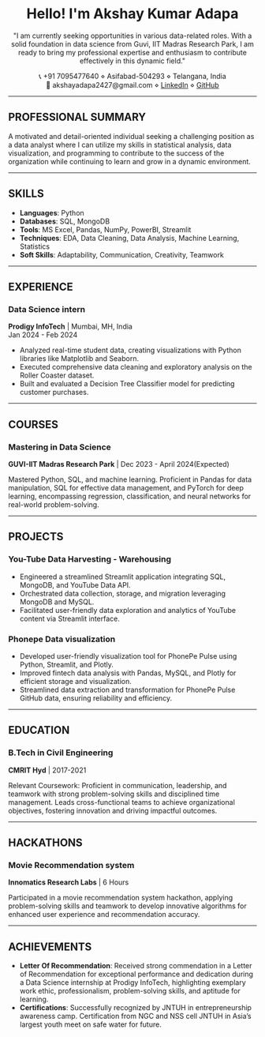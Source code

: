 
<h1 align="center">Hello! I'm Akshay Kumar Adapa</h1>

<p align="center">
  "I am currently seeking opportunities in various data-related roles. With a solid foundation in data science from Guvi, IIT Madras Research Park, I am ready to bring my professional expertise and enthusiasm to contribute effectively in this dynamic field."
</p>

<p align="center">
  📞 +91 7095477640 ⋄ Asifabad-504293 ⋄ Telangana, India <br>
  📧 akshayadapa2427@gmail.com ⋄ <a href="https://www.linkedin.com/in/akshayadapa">LinkedIn</a> ⋄ <a href="https://github.com/AkshayAdapa">GitHub</a>
</p>

---

## PROFESSIONAL SUMMARY

A motivated and detail-oriented individual seeking a challenging position as a data analyst where I can utilize my skills in statistical analysis, data visualization, and programming to contribute to the success of the organization while continuing to learn and grow in a dynamic environment.

---

## SKILLS

- **Languages**: Python
- **Databases**: SQL, MongoDB
- **Tools**: MS Excel, Pandas, NumPy, PowerBI, Streamlit
- **Techniques**: EDA, Data Cleaning, Data Analysis, Machine Learning, Statistics
- **Soft Skills**: Adaptability, Communication, Creativity, Teamwork

---

## EXPERIENCE

### Data Science intern
**Prodigy InfoTech** | Mumbai, MH, India  
Jan 2024 - Feb 2024

- Analyzed real-time student data, creating visualizations with Python libraries like Matplotlib and Seaborn.
- Executed comprehensive data cleaning and exploratory analysis on the Roller Coaster dataset.
- Built and evaluated a Decision Tree Classifier model for predicting customer purchases.

---

## COURSES

### Mastering in Data Science
**GUVI-IIT Madras Research Park** | Dec 2023 - April 2024(Expected)

Mastered Python, SQL, and machine learning. Proficient in Pandas for data manipulation, SQL for effective data management, and PyTorch for deep learning, encompassing regression, classification, and neural networks for real-world problem-solving.

---

## PROJECTS

### You-Tube Data Harvesting - Warehousing

- Engineered a streamlined Streamlit application integrating SQL, MongoDB, and YouTube Data API.
- Orchestrated data collection, storage, and migration leveraging MongoDB and MySQL.
- Facilitated user-friendly data exploration and analytics of YouTube content via Streamlit interface.

### Phonepe Data visualization

- Developed user-friendly visualization tool for PhonePe Pulse using Python, Streamlit, and Plotly.
- Improved fintech data analysis with Pandas, MySQL, and Plotly for efficient storage and visualization.
- Streamlined data extraction and transformation for PhonePe Pulse GitHub data, ensuring reliability and efficiency.

---

## EDUCATION

### B.Tech in Civil Engineering
**CMRIT Hyd** | 2017-2021

Relevant Coursework: Proficient in communication, leadership, and teamwork with strong problem-solving skills and disciplined time management. Leads cross-functional teams to achieve organizational objectives, fostering innovation and driving impactful outcomes.

---

## HACKATHONS

### Movie Recommendation system
**Innomatics Research Labs** | 6 Hours

Participated in a movie recommendation system hackathon, applying problem-solving skills and teamwork to develop innovative algorithms for enhanced user experience and recommendation accuracy.

---

## ACHIEVEMENTS

- **Letter Of Recommendation**: Received strong commendation in a Letter of Recommendation for exceptional performance and dedication during a Data Science internship at Prodigy InfoTech, highlighting exemplary work ethic, professionalism, problem-solving skills, and aptitude for learning.
- **Certifications**: Successfully recognized by JNTUH in entrepreneurship awareness camp. Certification from NGC and NSS cell JNTUH in Asia’s largest youth meet on safe water for future.
